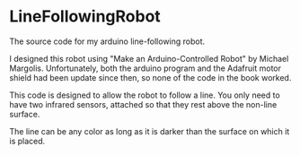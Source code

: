 # LineFollowingRobot
The source code for my arduino line-following robot.

I designed this robot using "Make an Arduino-Controlled Robot" by Michael Margolis. Unfortunately, both the arduino program and the Adafruit motor shield had been update since then, so none of the code in the book worked. 

This code is designed to allow the robot to follow a line. You only need to have two infrared sensors, attached so that they rest above the non-line surface.

The line can be any color as long as it is darker than the surface on which it is placed.
